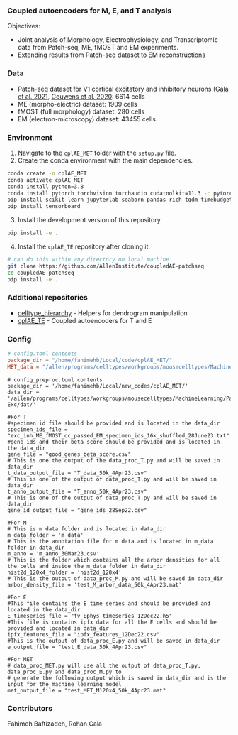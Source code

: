 ### Coupled autoencoders for M, E, and T analysis

Objectives:
 - Joint analysis of Morphology, Electrophysiology, and Transcriptomic data from Patch-seq, ME, fMOST and EM experiments.
 - Extending results from Patch-seq dataset to EM reconstructions

### Data
 - Patch-seq dataset for V1 cortical excitatory and inhibitory neurons ([Gala et al. 2021](https://www.nature.com/articles/s43588-021-00030-1), [Gouwens et al. 2020](https://www.sciencedirect.com/science/article/pii/S009286742031254X): 6614 cells
 - ME (morpho-electric) dataset: 1909 cells
 - fMOST (full morphology) dataset: 280 cells
 - EM (electron-microscopy) dataset: 43455 cells.

### Environment

1. Navigate to the `cplAE_MET` folder with the `setup.py` file.
2. Create the conda environment with the main dependencies.
```bash
conda create -n cplAE_MET
conda activate cplAE_MET
conda install python=3.8
conda install pytorch torchvision torchaudio cudatoolkit=11.3 -c pytorch #see system specific instructions
pip install scikit-learn jupyterlab seaborn pandas rich tqdm timebudget statsmodels umap-learn
pip install tensorboard
```
3. Install the development version of this repository
```bash
pip install -e .
```
4. Install the `cplAE_TE` repository after cloning it.
```bash
# can do this within any directory on local machine
git clone https://github.com/AllenInstitute/coupledAE-patchseq
cd coupledAE-patchseq
pip install -e .
```

### Additional repositories
 - [celltype_hierarchy](https://github.com/AllenInstitute/celltype_hierarchy) - Helpers for dendrogram manipulation
 - [cplAE_TE](https://github.com/AllenInstitute/coupledAE-patchseq) - Coupled autoencoders for T and E

### Config
```toml
# config.toml contents
package_dir = "/home/fahimehb/Local/code/cplAE_MET/"
MET_data = "/allen/programs/celltypes/workgroups/mousecelltypes/MachineLearning/Patchseq-Exc/dat/MET_M120x4_13k_25Jul23.mat"
```

```
# config_preproc.toml contents
package_dir = '/home/fahimehb/Local/new_codes/cplAE_MET/'
data_dir = '/allen/programs/celltypes/workgroups/mousecelltypes/MachineLearning/Patchseq-Exc/dat/'

#For T
#specimen id file should be provided and is located in the data_dir
specimen_ids_file = "exc_inh_ME_fMOST_qc_passed_EM_specimen_ids_16k_shuffled_28June23.txt" 
#gene ids and their beta_score should be provided and is located in the data_dir  
gene_file = "good_genes_beta_score.csv"  
# This is one the output of the data_proc_T.py and will be saved in data_dir
t_data_output_file = "T_data_50k_4Apr23.csv" 
# This is one of the output of data_proc_T.py and will be saved in data_dir
t_anno_output_file = "T_anno_50k_4Apr23.csv"
# This is one of the output of data_proc_T.py and will be saved in data_dir
gene_id_output_file = "gene_ids_28Sep22.csv"

#For M
# This is m data folder and is located in data_dir
m_data_folder = 'm_data'
# This is the annotation file for m data and is located in m_data folder in data_dir
m_anno = 'm_anno_30Mar23.csv'
# This is the folder which contains all the arbor densities for all the cells and inside the m_data folder in data_dir
hist2d_120x4_folder = 'hist2d_120x4'
# This is the output of data_proc_M.py and will be saved in data_dir
arbor_density_file = 'test_M_arbor_data_50k_4Apr23.mat'

#For E
#This file contains the E time series and should be provided and located in the data_dir
E_timeseries_file = "fv_Ephys_timeseries_12Dec22.h5"
#This file is contains ipfx data for all the E cells and should be provided and located in data_dir
ipfx_features_file = "ipfx_features_12Dec22.csv"
#This is the output of data_proc_E.py and will be saved in data_dir
e_output_file = "test_E_data_50k_4Apr23.csv"

#For MET
# data_proc_MET.py will use all the output of data_proc_T.py, data_proc_E.py and data_proc_M.py to 
# generate the following output which is saved in data_dir and is the input for the machine learning model
met_output_file = "test_MET_M120x4_50k_4Apr23.mat"
```

### Contributors
Fahimeh Baftizadeh, Rohan Gala
